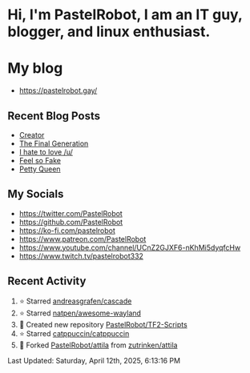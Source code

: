 # Hi, I'm PastelRobot, I am an IT guy, blogger, and linux enthusiast.

# My blog
- https://pastelrobot.gay/
## Recent Blog Posts
<!-- BLOG-POST-LIST:START -->
- [Creator](https://pastelrobot.gay/creator/)
- [The Final Generation](https://pastelrobot.gay/the-final-generation/)
- [I hate to love /u/](https://pastelrobot.gay/i-hate-to-love-u/)
- [Feel so Fake](https://pastelrobot.gay/feel-so-fake/)
- [Petty Queen](https://pastelrobot.gay/petty-queen/)
<!-- BLOG-POST-LIST:END -->
## My Socials

- https://twitter.com/PastelRobot
- https://github.com/PastelRobot
- https://ko-fi.com/pastelrobot
- https://www.patreon.com/PastelRobot
- https://www.youtube.com/channel/UCnZ2GJXF6-nKhMi5dyqfcHw
- https://www.twitch.tv/pastelrobot332

## Recent Activity
<!--RECENT_ACTIVITY:start-->
1. ⭐ Starred [andreasgrafen/cascade](https://github.com/andreasgrafen/cascade)
2. ⭐ Starred [natpen/awesome-wayland](https://github.com/natpen/awesome-wayland)
3. 📔 Created new repository [PastelRobot/TF2-Scripts](https://github.com/PastelRobot/TF2-Scripts)
4. ⭐ Starred [catppuccin/catppuccin](https://github.com/catppuccin/catppuccin)
5. 🔱 Forked [PastelRobot/attila](https://github.com/PastelRobot/attila) from [zutrinken/attila](https://github.com/zutrinken/attila)
<!--RECENT_ACTIVITY:end-->

<!--RECENT_ACTIVITY:last_update-->
Last Updated: Saturday, April 12th, 2025, 6:13:16 PM
<!--RECENT_ACTIVITY:last_update_end-->

